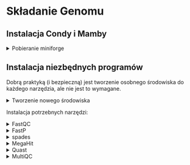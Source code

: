 # Składanie Genomu

##  Instalacja Condy i Mamby
<details>

<summary>Pobieranie miniforge</summary>

```bash
wget https://github.com/conda-forge/miniforge/releases/download/24.9.2-0/Mambaforge-24.9.2-0-Linux-x86_64.sh
```

```bash
chmod +x Mambaforge-24.9.2-0-Linux-x86_64.sh
```

```bash
./Mambaforge-24.9.2-0-Linux-x86_64.sh
```

```bash
conda config --add channels bioconda
```
  
</details>


## Instalacja niezbędnych programów

Dobrą praktyką (i bezpieczną) jest tworzenie osobnego środowiska do każdego narzędzia, ale nie jest to wymagane.

<details>
<summary> Tworzenie nowego środowiska </summary>

```bash
conda create -n env_name
```
</details>

Instalacja potrzebnych narzędzi:

<details>
<summary>FastQC</summary>
  
```bash
mamba install bioconda:fastqc
```
</details>

<details>
<summary>FastP</summary>
  
```bash
mamba install bioconda:fastp
```
</details>

<details>
<summary>spades</summary>
  
```bash
mamba install bioconda:spades
```
</details>

<details>
<summary>MegaHit</summary>
  
```bash
mamba install bioconda:megahit
```
</details>

<details>
<summary>Quast</summary>
  
```bash
mamba install bioconda:quast
```
</details>

<details>
<summary>MultiQC</summary>
  
```bash
mamba install bioconda:multiqc
```
</details>



